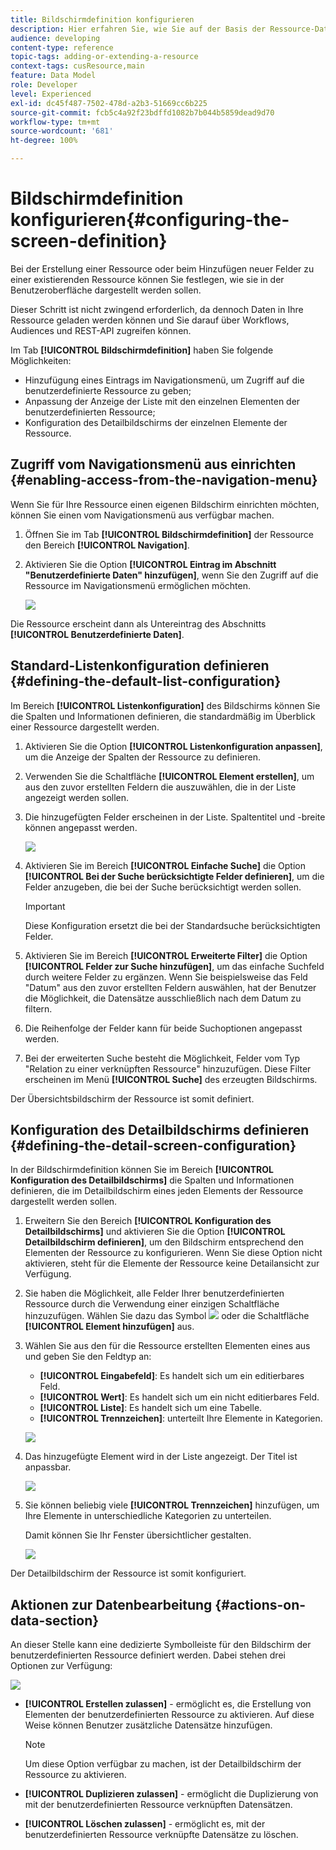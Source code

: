 ```yaml
---
title: Bildschirmdefinition konfigurieren
description: Hier erfahren Sie, wie Sie auf der Basis der Ressource-Datenstruktur neue Adobe-Campaign-Bildschirme definieren.
audience: developing
content-type: reference
topic-tags: adding-or-extending-a-resource
context-tags: cusResource,main
feature: Data Model
role: Developer
level: Experienced
exl-id: dc45f487-7502-478d-a2b3-51669cc6b225
source-git-commit: fcb5c4a92f23bdffd1082b7b044b5859dead9d70
workflow-type: tm+mt
source-wordcount: '681'
ht-degree: 100%

---
```


# Bildschirmdefinition konfigurieren{#configuring-the-screen-definition}

Bei der Erstellung einer Ressource oder beim Hinzufügen neuer Felder zu einer existierenden Ressource können Sie festlegen, wie sie in der Benutzeroberfläche dargestellt werden sollen.

Dieser Schritt ist nicht zwingend erforderlich, da dennoch Daten in Ihre Ressource geladen werden können und Sie darauf über Workflows, Audiences und REST-API zugreifen können.

Im Tab **[!UICONTROL Bildschirmdefinition]** haben Sie folgende Möglichkeiten:

* Hinzufügung eines Eintrags im Navigationsmenü, um Zugriff auf die benutzerdefinierte Ressource zu geben;
* Anpassung der Anzeige der Liste mit den einzelnen Elementen der benutzerdefinierten Ressource;
* Konfiguration des Detailbildschirms der einzelnen Elemente der Ressource.

## Zugriff vom Navigationsmenü aus einrichten      {#enabling-access-from-the-navigation-menu}

Wenn Sie für Ihre Ressource einen eigenen Bildschirm einrichten möchten, können Sie einen vom Navigationsmenü aus verfügbar machen.

1. Öffnen Sie im Tab **[!UICONTROL Bildschirmdefinition]** der Ressource den Bereich **[!UICONTROL Navigation]**.
1. Aktivieren Sie die Option **[!UICONTROL Eintrag im Abschnitt &quot;Benutzerdefinierte Daten&quot; hinzufügen]**, wenn Sie den Zugriff auf die Ressource im Navigationsmenü ermöglichen möchten.

   ![](assets/schema_extension_19.png)

Die Ressource erscheint dann als Untereintrag des Abschnitts **[!UICONTROL Benutzerdefinierte Daten]**.

## Standard-Listenkonfiguration definieren {#defining-the-default-list-configuration}

Im Bereich **[!UICONTROL Listenkonfiguration]** des Bildschirms können Sie die Spalten und Informationen definieren, die standardmäßig im Überblick einer Ressource dargestellt werden.

1. Aktivieren Sie die Option **[!UICONTROL Listenkonfiguration anpassen]**, um die Anzeige der Spalten der Ressource zu definieren.
1. Verwenden Sie die Schaltfläche **[!UICONTROL Element erstellen]**, um aus den zuvor erstellten Feldern die auszuwählen, die in der Liste angezeigt werden sollen.
1. Die hinzugefügten Felder erscheinen in der Liste. Spaltentitel und -breite können angepasst werden.

   ![](assets/schema_extension_20.png)

1. Aktivieren Sie im Bereich **[!UICONTROL Einfache Suche]** die Option **[!UICONTROL Bei der Suche berücksichtigte Felder definieren]**, um die Felder anzugeben, die bei der Suche berücksichtigt werden sollen.

   >[!IMPORTANT]
   >
   >Diese Konfiguration ersetzt die bei der Standardsuche berücksichtigten Felder.

1. Aktivieren Sie im Bereich **[!UICONTROL Erweiterte Filter]** die Option **[!UICONTROL Felder zur Suche hinzufügen]**, um das einfache Suchfeld durch weitere Felder zu ergänzen. Wenn Sie beispielsweise das Feld &quot;Datum&quot; aus den zuvor erstellten Feldern auswählen, hat der Benutzer die Möglichkeit, die Datensätze ausschließlich nach dem Datum zu filtern.
1. Die Reihenfolge der Felder kann für beide Suchoptionen angepasst werden.
1. Bei der erweiterten Suche besteht die Möglichkeit, Felder vom Typ &quot;Relation zu einer verknüpften Ressource&quot; hinzuzufügen. Diese Filter erscheinen im Menü **[!UICONTROL Suche]** des erzeugten Bildschirms.

Der Übersichtsbildschirm der Ressource ist somit definiert.

## Konfiguration des Detailbildschirms definieren      {#defining-the-detail-screen-configuration}

In der Bildschirmdefinition können Sie im Bereich **[!UICONTROL Konfiguration des Detailbildschirms]** die Spalten und Informationen definieren, die im Detailbildschirm eines jeden Elements der Ressource dargestellt werden sollen.

1. Erweitern Sie den Bereich **[!UICONTROL Konfiguration des Detailbildschirms]** und aktivieren Sie die Option **[!UICONTROL Detailbildschirm definieren]**, um den Bildschirm entsprechend den Elementen der Ressource zu konfigurieren. Wenn Sie diese Option nicht aktivieren, steht für die Elemente der Ressource keine Detailansicht zur Verfügung.
1. Sie haben die Möglichkeit, alle Felder Ihrer benutzerdefinierten Ressource durch die Verwendung einer einzigen Schaltfläche hinzuzufügen. Wählen Sie dazu das Symbol ![](assets/addallfieldsicon.png) oder die Schaltfläche **[!UICONTROL Element hinzufügen]** aus.
1. Wählen Sie aus den für die Ressource erstellten Elementen eines aus und geben Sie den Feldtyp an:

   * **[!UICONTROL Eingabefeld]**: Es handelt sich um ein editierbares Feld.
   * **[!UICONTROL Wert]**: Es handelt sich um ein nicht editierbares Feld.
   * **[!UICONTROL Liste]**: Es handelt sich um eine Tabelle.
   * **[!UICONTROL Trennzeichen]**: unterteilt Ihre Elemente in Kategorien.

   ![](assets/schema_extension_23.png)

1. Das hinzugefügte Element wird in der Liste angezeigt. Der Titel ist anpassbar.

   ![](assets/schema_extension_22.png)

1. Sie können beliebig viele **[!UICONTROL Trennzeichen]** hinzufügen, um Ihre Elemente in unterschiedliche Kategorien zu unterteilen.

   Damit können Sie Ihr Fenster übersichtlicher gestalten.

   ![](assets/schema_extension_25.png)

Der Detailbildschirm der Ressource ist somit konfiguriert.

## Aktionen zur Datenbearbeitung      {#actions-on-data-section}

An dieser Stelle kann eine dedizierte Symbolleiste für den Bildschirm der benutzerdefinierten Ressource definiert werden. Dabei stehen drei Optionen zur Verfügung:

![](assets/schema_extension_actions.png)

* **[!UICONTROL Erstellen zulassen]** - ermöglicht es, die Erstellung von Elementen der benutzerdefinierten Ressource zu aktivieren. Auf diese Weise können Benutzer zusätzliche Datensätze hinzufügen.

  >[!NOTE]
  >
  >Um diese Option verfügbar zu machen, ist der Detailbildschirm der Ressource zu aktivieren.

* **[!UICONTROL Duplizieren zulassen]** - ermöglicht die Duplizierung von mit der benutzerdefinierten Ressource verknüpften Datensätzen.
* **[!UICONTROL Löschen zulassen]** - ermöglicht es, mit der benutzerdefinierten Ressource verknüpfte Datensätze zu löschen.
